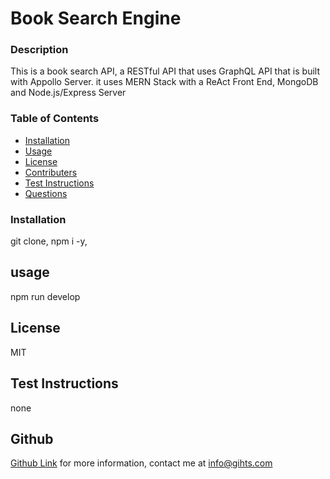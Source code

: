 # Book Search Engine
 
### Description ###
This is a book search API, a RESTful API that uses GraphQL API that is built with Appollo Server. it uses MERN Stack with a ReAct Front End, MongoDB and Node.js/Express Server
### Table of Contents
* [Installation](#installation)
* [Usage](#usage)  
* [License](#license)
* [Contributers](#contributers)
* [Test Instructions](#test-instructions)
* [Questions](#questions)

### Installation ###

git clone, npm i -y, 

## usage ##

npm run develop

## License ##

MIT

## Test Instructions
 
none

## Github ##
[Github Link](https://github.com/gihts024)
for more information, contact me at info@gihts.com

